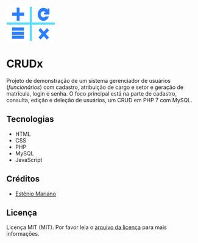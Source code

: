 <img src="public/images/crudx.svg" alt="" width="128" height="92"> 

# CRUDx

Projeto de demonstração de um sistema gerenciador de usuários (_funcionários_) com cadastro, atribuição de cargo e setor e geração de matrícula, login e senha. O foco principal está na parte de cadastro, consulta, edição e deleção de usuários, um CRUD em PHP 7 com MySQL.

## Tecnologias

- HTML
- CSS
- PHP
- MySQL
- JavaScript

## Créditos

- [Estênio Mariano](https://github.com/emso-exe)

## Licença

Licença MIT (MIT). Por favor leia o [arquivo da licença](LICENSE.md) para mais informações.
